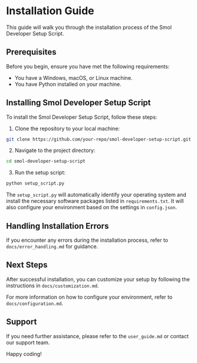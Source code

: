 # Installation Guide

This guide will walk you through the installation process of the Smol Developer Setup Script.

## Prerequisites

Before you begin, ensure you have met the following requirements:

- You have a Windows, macOS, or Linux machine.
- You have Python installed on your machine.

## Installing Smol Developer Setup Script

To install the Smol Developer Setup Script, follow these steps:

1. Clone the repository to your local machine:

```bash
git clone https://github.com/your-repo/smol-developer-setup-script.git
```

2. Navigate to the project directory:

```bash
cd smol-developer-setup-script
```

3. Run the setup script:

```bash
python setup_script.py
```

The `setup_script.py` will automatically identify your operating system and install the necessary software packages listed in `requirements.txt`. It will also configure your environment based on the settings in `config.json`.

## Handling Installation Errors

If you encounter any errors during the installation process, refer to `docs/error_handling.md` for guidance.

## Next Steps

After successful installation, you can customize your setup by following the instructions in `docs/customization.md`.

For more information on how to configure your environment, refer to `docs/configuration.md`.

## Support

If you need further assistance, please refer to the `user_guide.md` or contact our support team.

Happy coding!